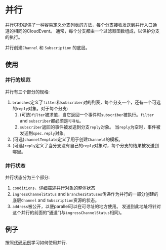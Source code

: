 # 并行

并行CRD提供了一种容易定义分支列表的方法，每个分支接收发送到并行入口通道的相同的CloudEvent。
通常，每个分支都由一个过滤器函数组成，以保护分支的执行。

并行创建`Channel` 和 `Subscription` 的底层。

## 使用

### 并行的规范

并行有三个部分的规格:

1. `branches`定义了`filter`和`subscriber`对的列表，每个分支一个，还有一个可选的`reply`对象。对于每个分支:
   1. (可选)`filter`被求值，当它返回一个事件时`subscriber`被执行。`filter` and `subscriber`都必须是`可寻址`。
   1. `subscriber`返回的事件被发送到分支`reply`对象。
      当`reply`为空时，事件被发送到`spec.reply`对象。
2. (可选)`channelTemplate`定义了用于创建`Channel`s的模板。
3. (可选)`reply`定义了当分支没有自己的`reply`对象时，每个分支的结果被发送到哪里。

### 并行状态

并行状态分为三个部分:

1. `conditions`，详细描述并行对象的整体状态
1. `ingressChannelStatus` and `branchesStatuses`传递作为并行的一部分创建的底层`Channel` and `Subscription`资源的状态。
1. `address`被公开，以便parallel可以在可寻址的地方使用。
   发送到此地址将针对这个并行的前面的“通道”(与`ingressChannelStatus`相同)。

## 例子

按照[代码示例](https://github.com/knative/docs/tree/main/code-samples/eventing/parallel)学习如何使用并行.
